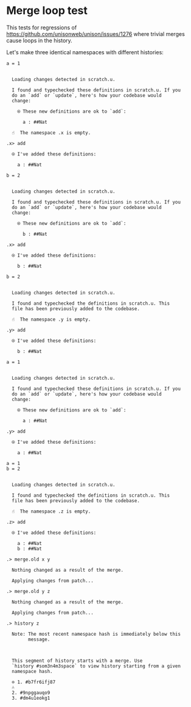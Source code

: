 # Merge loop test

This tests for regressions of https://github.com/unisonweb/unison/issues/1276 where trivial merges cause loops in the history.

Let's make three identical namespaces with different histories:

```unison
a = 1
```

```ucm

  Loading changes detected in scratch.u.

  I found and typechecked these definitions in scratch.u. If you
  do an `add` or `update`, here's how your codebase would
  change:
  
    ⍟ These new definitions are ok to `add`:
    
      a : ##Nat

```
```ucm
  ☝️  The namespace .x is empty.

.x> add

  ⍟ I've added these definitions:
  
    a : ##Nat

```
```unison
b = 2
```

```ucm

  Loading changes detected in scratch.u.

  I found and typechecked these definitions in scratch.u. If you
  do an `add` or `update`, here's how your codebase would
  change:
  
    ⍟ These new definitions are ok to `add`:
    
      b : ##Nat

```
```ucm
.x> add

  ⍟ I've added these definitions:
  
    b : ##Nat

```
```unison
b = 2
```

```ucm

  Loading changes detected in scratch.u.

  I found and typechecked the definitions in scratch.u. This
  file has been previously added to the codebase.

```
```ucm
  ☝️  The namespace .y is empty.

.y> add

  ⍟ I've added these definitions:
  
    b : ##Nat

```
```unison
a = 1
```

```ucm

  Loading changes detected in scratch.u.

  I found and typechecked these definitions in scratch.u. If you
  do an `add` or `update`, here's how your codebase would
  change:
  
    ⍟ These new definitions are ok to `add`:
    
      a : ##Nat

```
```ucm
.y> add

  ⍟ I've added these definitions:
  
    a : ##Nat

```
```unison
a = 1
b = 2
```

```ucm

  Loading changes detected in scratch.u.

  I found and typechecked the definitions in scratch.u. This
  file has been previously added to the codebase.

```
```ucm
  ☝️  The namespace .z is empty.

.z> add

  ⍟ I've added these definitions:
  
    a : ##Nat
    b : ##Nat

.> merge.old x y

  Nothing changed as a result of the merge.

  Applying changes from patch...

.> merge.old y z

  Nothing changed as a result of the merge.

  Applying changes from patch...

.> history z

  Note: The most recent namespace hash is immediately below this
        message.
  
  
  
  This segment of history starts with a merge. Use
  `history #som3n4m3space` to view history starting from a given
  namespace hash.
  
  ⊙ 1. #b7fr6ifj87
  ⑃
  2. #9npggauqo9
  3. #dm4u1eokg1

```
